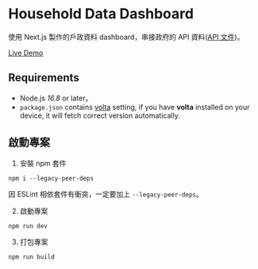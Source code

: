 # Household Data Dashboard

使用 Next.js 製作的戶政資料 dashboard，串接政府的 API 資料([API 文件](https://data.gov.tw/dataset/14299))。

[Live Demo](https://household-display.vercel.app/)

## Requirements

-   Node.js _16.8_ or later。
-   `package.json` contains [volta](https://volta.sh/) setting, if you have **volta** installed on your device, it will fetch correct version automatically.

## 啟動專案

1.  安裝 npm 套件

```
npm i --legacy-peer-deps
```

因 ESLint 相依套件有衝突，一定要加上 `--legacy-peer-deps`。

2. 啟動專案

```
npm run dev
```

3. 打包專案

```
npm run build
```

